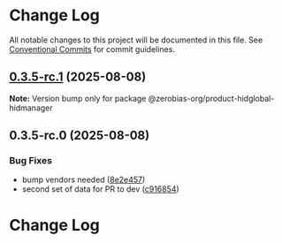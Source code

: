 # Change Log

All notable changes to this project will be documented in this file.
See [Conventional Commits](https://conventionalcommits.org) for commit guidelines.

## [0.3.5-rc.1](https://github.com/zerobias-org/product/compare/@zerobias-org/product-hidglobal-hidmanager@0.3.5-rc.0...@zerobias-org/product-hidglobal-hidmanager@0.3.5-rc.1) (2025-08-08)

**Note:** Version bump only for package @zerobias-org/product-hidglobal-hidmanager





## 0.3.5-rc.0 (2025-08-08)


### Bug Fixes

* bump vendors needed ([8e2e457](https://github.com/zerobias-org/product/commit/8e2e457e0b5d7141a05e8f2c178bc2854f2b7178))
* second set of data for PR to dev ([c916854](https://github.com/zerobias-org/product/commit/c916854bcf229b1c2042ffdea18472d66a061aaf))





# Change Log
